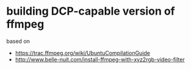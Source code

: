 # building DCP-capable version of ffmpeg

based on 
* https://trac.ffmpeg.org/wiki/UbuntuCompilationGuide
* http://www.belle-nuit.com/install-ffmpeg-with-xyz2rgb-video-filter
